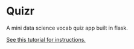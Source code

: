 # Quizr

A mini data science vocab quiz app built in flask.

[See this tutorial for instructions.](https://gist.github.com/rosiehoyem/05a6961a72b3acb02e6857e9a29b41a4)
